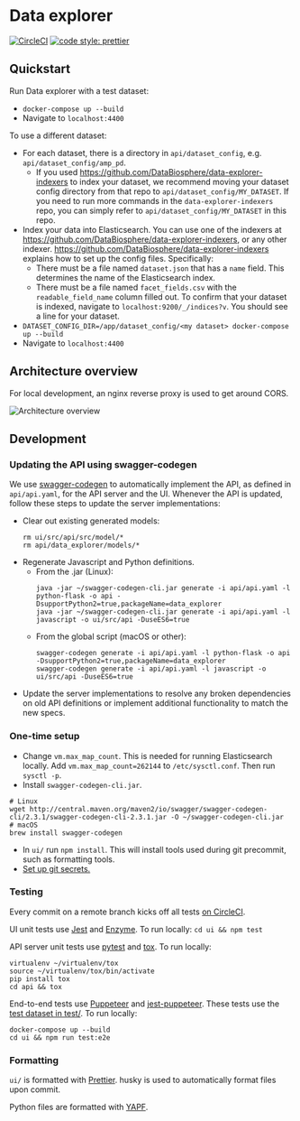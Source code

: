 # Data explorer

[![CircleCI](https://circleci.com/gh/DataBiosphere/data-explorer.svg?style=svg)](https://circleci.com/gh/DataBiosphere/data-explorer)
[![code style: prettier](https://img.shields.io/badge/code_style-prettier-ff69b4.svg?style=flat-square)](https://github.com/prettier/prettier)

## Quickstart

Run Data explorer with a test dataset:

* `docker-compose up --build`
* Navigate to `localhost:4400`

To use a different dataset:

* For each dataset, there is a directory in `api/dataset_config`, e.g.
  `api/dataset_config/amp_pd`.
    * If you used https://github.com/DataBiosphere/data-explorer-indexers to
      index your dataset, we recommend moving your dataset config directory from
      that repo to `api/dataset_config/MY_DATASET`. If you need to run
      more commands in the `data-explorer-indexers` repo, you can simply refer
      to `api/dataset_config/MY_DATASET` in this repo.
* Index your data into Elasticsearch. You can use one of the indexers at
  https://github.com/DataBiosphere/data-explorer-indexers, or any other indexer.
  https://github.com/DataBiosphere/data-explorer-indexers explains how to
  set up the config files. Specifically:
  * There must be a file named `dataset.json` that has a `name` field. This
    determines the name of the Elasticsearch index.
  * There must be a file named `facet_fields.csv` with the `readable_field_name`
    column filled out.
  To confirm that your dataset is indexed, navigate to `localhost:9200/_/indices?v`.
  You should see a line for your dataset.
* `DATASET_CONFIG_DIR=/app/dataset_config/<my dataset> docker-compose up --build`
* Navigate to `localhost:4400`

## Architecture overview

For local development, an nginx reverse proxy is used to get around CORS.

![Architecture overview](https://i.imgur.com/IZLbPx9.png)

## Development

### Updating the API using swagger-codegen

We use [swagger-codegen](https://github.com/swagger-api/swagger-codegen) to
automatically implement the API, as defined in `api/api.yaml`, for the API
server and the UI. Whenever the API is updated, follow these steps to
update the server implementations:

* Clear out existing generated models:
  ```
  rm ui/src/api/src/model/*
  rm api/data_explorer/models/*
  ```
* Regenerate Javascript and Python definitions.
  * From the .jar (Linux):
    ```
    java -jar ~/swagger-codegen-cli.jar generate -i api/api.yaml -l python-flask -o api -DsupportPython2=true,packageName=data_explorer
    java -jar ~/swagger-codegen-cli.jar generate -i api/api.yaml -l javascript -o ui/src/api -DuseES6=true
    ```
  * From the global script (macOS or other):
    ```
    swagger-codegen generate -i api/api.yaml -l python-flask -o api -DsupportPython2=true,packageName=data_explorer
    swagger-codegen generate -i api/api.yaml -l javascript -o ui/src/api -DuseES6=true
    ```
* Update the server implementations to resolve any broken dependencies on old API definitions or implement additional functionality to match the new specs.

### One-time setup

* Change `vm.max_map_count`. This is needed for running Elasticsearch locally.
  Add `vm.max_map_count=262144` to `/etc/sysctl.conf`. Then run `sysctl -p`.
* Install `swagger-codegen-cli.jar`.

```
# Linux
wget http://central.maven.org/maven2/io/swagger/swagger-codegen-cli/2.3.1/swagger-codegen-cli-2.3.1.jar -O ~/swagger-codegen-cli.jar
# macOS
brew install swagger-codegen
```

* In `ui/` run `npm install`. This will install tools used during git precommit,
  such as formatting tools.
* [Set up git secrets.](https://github.com/DataBiosphere/data-explorer/tree/master/hooks)

### Testing

Every commit on a remote branch kicks off all tests [on CircleCI](https://circleci.com/gh/DataBiosphere).

UI unit tests use [Jest](https://facebook.github.io/jest/) and [Enzyme](https://github.com/airbnb/enzyme). To run locally: `cd ui && npm test`

API server unit tests use [pytest](https://docs.pytest.org/en/latest/) and
[tox](https://tox.readthedocs.io/en/latest/). To run locally:

```
virtualenv ~/virtualenv/tox
source ~/virtualenv/tox/bin/activate
pip install tox
cd api && tox
```

End-to-end tests use [Puppeteer](https://github.com/GoogleChrome/puppeteer) and
[jest-puppeteer](https://github.com/smooth-code/jest-puppeteer).
These tests use the [test dataset in test/](https://github.com/DataBiosphere/data-explorer/tree/master/test).
To run locally:

```
docker-compose up --build
cd ui && npm run test:e2e
```

### Formatting

`ui/` is formatted with [Prettier](https://prettier.io/). husky is used to automatically format files upon commit.

Python files are formatted with [YAPF](https://github.com/google/yapf).
